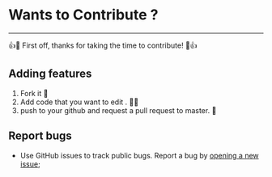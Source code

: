 # Wants to Contribute ?
-----
👍🎉 First off, thanks for taking the time to contribute! 🎉👍

## Adding features

1. Fork it 🍴 
2. Add code that you want to edit . 👨‍💻 
3. push to your github and request a pull request to master. 🙋


## Report bugs
- Use GitHub issues to track public bugs. Report a bug by [opening a new issue](); 

